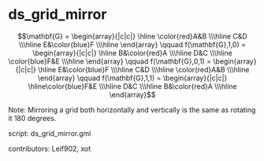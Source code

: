 ds_grid_mirror
==============

$$\mathbf{G} = \begin{array}{|c|c|}
\hline \color{red}A&B
\\\hline C&D
\\\hline E&\color{blue}F
\\\hline \end{array}
\qquad
f(\mathbf{G},1,0) = \begin{array}{|c|c|}
\hline B&\color{red}A
\\\hline D&C
\\\hline \color{blue}F&E
\\\hline \end{array}
\qquad
f(\mathbf{G},0,1) = \begin{array}{|c|c|}
\hline E&\color{blue}F
\\\hline C&D
\\\hline \color{red}A&B
\\\hline \end{array}
\qquad
f(\mathbf{G},1,1) = \begin{array}{|c|c|}
\hline\color{blue}F&E
\\\hline D&C
\\\hline B&\color{red}A
\\\hline \end{array}$$

Note: Mirroring a grid both horizontally and vertically is the same
as rotating it 180 degrees.

script: ds_grid_mirror.gml

contributors: Leif902, xot
